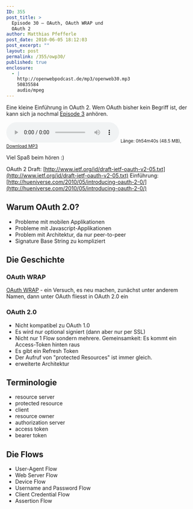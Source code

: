 ```yaml
---
ID: 355
post_title: >
  Episode 30 – OAuth, OAuth WRAP und
  OAuth 2
author: Matthias Pfefferle
post_date: 2010-06-05 18:12:03
post_excerpt: ""
layout: post
permalink: /355/owp30/
published: true
enclosure:
  - |
    http://openwebpodcast.de/mp3/openweb30.mp3
    50835584
    audio/mpeg
---
```


Eine kleine Einführung in OAuth 2\. Wem OAuth bisher kein Begriff ist, der kann sich ja nochmal [Episode 3](http://blog.openwebpodcast.de/35/episode-3-oauth/) anhören.

<audio controls>
  <source src="http://openwebpodcast.de/mp3/openweb30.mp3" type="audio/mpeg">
  Ihr Browser unterstützt diesen Audio-Player nicht.
</audio>
<small>Länge: 0h54m40s (48.5 MB), <a href="http://openwebpodcast.de/mp3/openweb30.mp3">Download MP3</a></small>

Viel Spaß beim hören :)

OAuth 2 Draft: [http://www.ietf.org/id/draft-ietf-oauth-v2-05.txt](http://www.ietf.org/id/draft-ietf-oauth-v2-05.txt) Einführung: [http://hueniverse.com/2010/05/introducing-oauth-2-0/](http://hueniverse.com/2010/05/introducing-oauth-2-0/)

## Warum OAuth 2.0?

*   Probleme mit mobilen Applikationen
*   Probleme mit Javascript-Applikationen
*   Problem mit Architektur, da nur peer-to-peer
*   Signature Base String zu kompliziert

## Die Geschichte

### OAuth WRAP

[OAuth WRAP](http://wiki.oauth.net/OAuth-WRAP) - ein Versuch, es neu machen, zunächst unter anderem Namen, dann unter OAuth fliesst in OAuth 2.0 ein

### OAuth 2.0

*   Nicht kompatibel zu OAuth 1.0
*   Es wird nur optional signiert (dann aber nur per SSL)
*   Nicht nur 1 Flow sondern mehrere. Gemeinsamkeit: Es kommt ein Access-Token hinten raus
*   Es gibt ein Refresh Token
*   Der Aufruf von "protected Resources" ist immer gleich.
*   erweiterte Architektur

## Terminologie

*   resource server
*   protected resource
*   client
*   resource owner
*   authorization server
*   access token
*   bearer token

## Die Flows

*   User-Agent Flow
*   Web Server Flow
*   Device Flow
*   Username and Password Flow
*   Client Credential Flow
*   Assertion Flow
